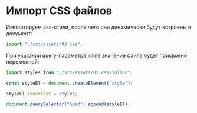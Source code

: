 # Импорт CSS файлов

Импортируем css-стили, после чего они динамически будут встроены в документ:

```js
import "./src/assets/03.css";
```

При указании query-параметра inline значение файла будет присвоено переменной:

```js
import styles from "./src/assets/03.css?inline";

const styleEl = document.createElement("style");

styleEl.innerText = styles;

document.querySelector("head").append(styleEl);
```
